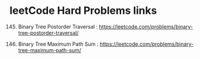 # leetCode Hard Problems links

145. Binary Tree Postorder Traversal : https://leetcode.com/problems/binary-tree-postorder-traversal/

124. Binary Tree Maximum Path Sum : https://leetcode.com/problems/binary-tree-maximum-path-sum/
